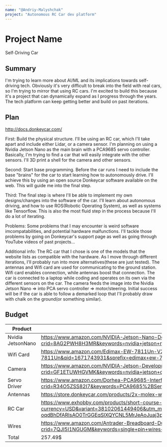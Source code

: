 ```yaml
---
name: "@Andriy-Malyshchak"
project: "Autonomous RC Car dev platform"
---
```


# Project Name
Self-Driving Car
## Summary
I'm trying to learn more about AI/ML and its implications towards self-driving tech. Obviously it's very difficult to break 
into the field with real cars, so I'm trying to mirror that using RC cars. I'm excited to build this because it's a project that can dynamically expand
as I progress through the years. The tech platform can keep getting better and build on past iterations.


## Plan
http://docs.donkeycar.com/

First: Build the physical structure. I'll be using an RC car, which I'll take apart and include either Lidar, or a camera sensor. I'm planning on using
a Nvidia Jetson Nano as the main brain with a PCA9685 servo controller. Basically, I'm trying to find a car that will easily integrate with
the other sensors. I'll 3D print a shell for the camera and other sensors.

Second: Start base programming. Before the car runs I need to include the base "brains" for the car to start learning how to autonomously drive.
I'll achieve this by using an open source Donkeycar software available on the web. This will guide me into the final step.

Third: The final step is where I'll be able to implement my own designs/changes into the software of the car. I'll learn about autonomous
driving, and how to use ROS(Robotic Operating System), as well as systems like Tensorflow. This is also the most fluid step in the process because I'll do
a lot of iterating.

Problems: Some problems that I may encounter is weird software imcompatabilities, and potential hardware malfunctions. I'll tackle those problems by going 
on Donkeycar's support page as well as going through YouTube videos of past projects...

Additional info: The RC car that I chose is one of the models that the website lists as compatible with the hardware. As I move through different iterations, I'll probably run into more alternatives(these are just tested). The antennas and Wifi card are used for communicating to the ground station. Wifi card enables connection, while antennas boost that connection. The car is connected to a laptop while coding and operates on its own via the different sensors on the car. The camera feeds the image into the Nvidia Jetson Nano => into PCA servo controller => motor/steering. Initial success will be if the car is able to follow a demarked loop that I'll probably draw with chalk on the ground(or something similar).

## Budget

| Product         | Supplier/Link                         | Cost   |
| --------------- | ------------------------------------- | ------ |
| Nvidia JetsonNano   | https://www.amazon.com/NVIDIA-Jetson-Nano-Developer-945-13450-0000-100/dp/B084DSDDLT/ref=sr_1_3?crid=8AG2PWH8H3MR&keywords=nvidia+jetson+nano&qid=1671664292&s=electronics&sprefix=nvidia+jetson+nano%2Celectronics%2C103&sr=1-3  | $157  |
| Wifi Card | https://www.amazon.com/Edimax-EW-7811Un-V2-Compatible-2-6-18-4-14/dp/B08F2ZNC6J/ref=sr_1_1?crid=6NNV79DQX5LM&keywords=Edimax+EW-7811Un&qid=1671743931&sprefix=edimax+ew-7811un%2Caps%2C85&sr=8-1| $9 |
Camera | https://www.amazon.com/NVIDIA-Jetson-Development-Camera-Application/dp/B0854CP54X/ref=sr_1_3?crid=GF1ETUWHGVMK&keywords=nvidia+jetson+camera&qid=1671674825&refinements=p_36%3A-2000&rnid=386442011&sprefix=nvidia+jetson+camer%2Caps%2C105&sr=8-3 | $10 |
Servo Driver | https://www.amazon.com/Dorhea-PCA9685-Interface-Controller-Raspberry/dp/B07RMTN4NZ/ref=sr_1_2?crid=R34O5ZSS82I7&keywords=PCA9685%2BServo%2Bcontroller&qid=1671743646&sprefix=pca9685%2Bservo%2Bcontroller%2Caps%2C161&sr=8-2&th=1 | $9 |
Antennas | https://store.donkeycar.com/products/2x-molex-wifi-antennas-for-jetson-nano | $7 |
RC Car |  https://www.exhobby.com/products/short-course-30mph-high-speed-truck-with-shock-absorber-system-and-water-splash-proof-structure?currency=USD&variant=38102061449406&utm_medium=cpc&utm_source=google&utm_campaign=Google%20Shopping&cmp_id=17850712706&adg_id=&kwd=&device=c&gclid=Cj0KCQiA-oqdBhDfARIsAO0TrGGEqSlXQYCNL5MrJeAoJuaj3pc3D4PDEGlsEubY63Dtxrm9pJqY3zMaAmfHEALw_wcB | $60 |
Wires | https://www.amazon.com/Antrader-Breadboard-Dupont-Arduino-Raspberry/dp/B07S2RH6Q4/ref=sr_1_12?crid=7QJI5I1NGUGM&keywords=single+pin+wires+robotics&qid=1671749510&sprefix=single+pin+wires+robotic%2Caps%2C100&sr=8-12 | 5.49$
| Total           |     257.49$               |  |
